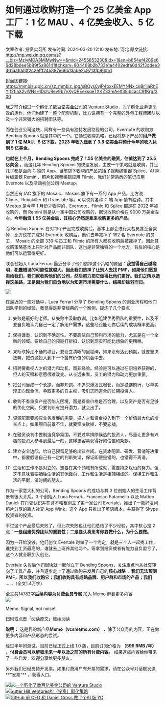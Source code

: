 # 如何通过收购打造一个 25 亿美金 App 工厂：1 亿 MAU 、4 亿美金收入、5 亿下载

文章作者: 投资实习所
发布时间: 2024-03-20 12:10
发布地: 河北
原文链接: http://mp.weixin.qq.com/s?__biz=MzIyMDA3MjMwNw==&mid=2455853230&idx=1&sn=b854ef4209e66d28bdee5b89f5a86141&chksm=804468b2b733e1a4402edfa0d42f3ddee34d1aaf0d3f2c2efff24b387e66b13abe2c9713fb86#rd

封面图链接: https://mmbiz.qpic.cn/sz_mmbiz_jpg/sBQys0vjP4oxxEEMYNNxicgBr1iaRhEYjf2fiaX2vWNsHlDcIURev9b7yXyQREexsqeTXKZ33mAeX38ibcacC91Krg/300

我之前介绍过一个[孵化了数百亿美金公司的 Venture
Studio](http://mp.weixin.qq.com/s?__biz=MzIyMDA3MjMwNw==&mid=2455852896&idx=1&sn=4153cb1e09ca04e311c076d8bf829361&chksm=8044677cb733ee6acab98d893b0b7635c4c8a4554b82340a1f268d7e23b63b374cb676f9b8da&scene=21#wechat_redirect)，为了孵化业务更高效的运作，他们构建了一整个配套机制，比方说拥有一个完整的外包工程师团队以及一个非常强大的招聘团队等。

而在创业公司这块，同样有一些具有独特发展路径的公司，Evernote 的收购方 Bending Spoons
就是其中的一个。它通过收购策略，已经将旗下产品的**用户做到了 1 亿 MAU、5 亿下载，2023 年收入做到了 3.8 亿美金并预计今年的收入达到 5
亿美金。**

**也就在上个月，Bending Spoons 完成了 1.55 亿美金的融资，估值达到了 25.5 亿美金** 。而这几年 Bending Spoons
的快速发展，主要一个策略就是收购，并且几乎都是面向 C 端的 App。目前旗下收购的产品包括了视频编辑器 Splice、AI 照片编辑器
Remini、照片和视频编辑应用 Filmic、我们非常熟悉的笔记应用 Evernote 以及活动初创公司 Meetup。

当然还有 IAC 旗下的 Mosaic，Mosaic 旗下有一系列 App 产品，比方说 Clime、Robokiller 和 iTranslate
等。可以说对各种 C 端 App 情有独钟。其中 Meetup 是今年 1 月份才收购的，Evernote、Filmic 和 Splice 都是在 2022
年被收购的，而 Remini 则是从一家中国公司收购的，据说收购价格在 9000 万美金左右。**今年融资 1.55
亿美金后，其核心仍然是拿来收购更多的产品。**

而 Bending Spoons 在对每个产品完成收购后，基本上都会进行大裁员甚至全裁掉，比方说在完成对 Evernote 收购后，他们去年裁掉了 192
名 Evernote 的员工， Mosaic 的全部 330 名员工和 Filmic
的所有人都在收购后被裁掉了。因此其收购策略基本上只针对产品而非团队，这也是非常独特的一个地方，背后的核心是他们可以运营得更好。

联合创始人 Luca Ferrari 最近分享了他们选择这个策略的原因：**我觉得自己越聪明，犯蠢错误的可能性就越大。因此我们选择了让别人去找
PMF，如果他们愿意卖给我们，我们就收购他们的公司，然后努力把它做得比他们更好。我们之所以选择这条路，正是因为我们自负地以为知道市场需要什么，结果却铩羽而归。**

![](https://mmbiz.qpic.cn/sz_mmbiz_jpg/sBQys0vjP4oxxEEMYNNxicgBr1iaRhEYjfgib6h8nMgtgf2vtia8ibLibeib2ftEHPQTdTe3wwPibv9o2X2AywHDCEw9aA/640?wx_fmt=jpeg&from=appmsg)

  

在最近的一些对话中，Luca Ferrari 分享了 Bending Spoons
的创业历程和他们团队学到的经验，我觉得是非常经典的一个案例，提炼了几个要点：

  1. 失败是最好的老师。从失败中汲取教训，比如组建优秀团队的重要性，以及不要自负地认为自己一定了解用户需求，这些经验能让你后续的成功概率更高。

  2. 保持谦逊，认识到不确定性。不要高估自己预判市场的能力，尤其是在一个全新的领域。要给自己的预期打折扣，认识到现实可能比想象的更糟糕。

  3. 果断砍掉走不通的项目。要设立清晰的里程碑，如果没有达到预期，就要坚决放弃，把资源投入到下一个最有价值的机会中去。

  4. 招聘要重视人才的潜力和动机，而非经验。经验是可以通过在职培养获得的，但人的天赋和意愿很难改变。从长远来看，员工的潜力和动力更加重要。

  5. 把公司当成一个长跑，而非短跑。不追求爆发式增长，而是稳健前行，尽早实现正向现金流，争取更多的自主权，吸引志同道合的长期投资人。

  6. 收购不看重资产是否陷入困境，而是看重价格是否合理，以及资产是否有足够的优化空间。只要判断有提升潜力，就会出手。

  7. 资源配置要顺应业务发展的需要。把人才和资金投入到下一个价值最大化的增长点上。如果项目前景不佳，就要坚决砍掉，不要恋战。

  8. 在融资谈判中要制造竞争氛围。不要过早排除候选的投资人，尽量让更多有兴趣的投资人参与到最后一刻，这样更容易获得好的估值和条款。

  9. 建立安全边际，给自己预留足够的出错空间。在资本配置、研发、营销等决策中，都要假设自己有一定的判断失误，保证即便是错的，也错得不离谱。

  10. 生活和工作不是对立的。想要在某个领域有所成就，需要持之以恒的努力。但这不意味着要牺牲生活的其他面向，工作和生活是相辅相成的。保持工作和生活的平衡，做时间的朋友。

作为一家意大利的公司，Bending Spoons 的成功与其 3 位创始人的生活工作背景有很大关系。3 个创始人 Luca
Ferrari、Francesco Patarnello 以及 Matteo Danieli 在丹麦认识并在哥本哈根创立了第一家公司
Evertale，推出了一款好友间照片分享的熟人社交 App Wink，这个 App 只推出了英语版本，并获得了 Skype 投资者的投资。

不过这个产品最后失败了，但此次失败也让他们总结了不少经验，其中核心是 2 点：**一是组建优秀团队的重要性；二是要认真思考你要做什么，为什么要做。**

因为一开始没钱，他们创立 Evertale
时做了一个约定，就是三个人一起找工作，谁找到工资最高的，谁就去上班养其他两个。等拿到投资或者有能力自负盈亏了，这个人就全职加入创业。

Evertale 失败后他们很快就一起创立了 Bending
Spoons，关注重点也从社交转向了工具产品，并且逐步走上了通过收购来发展自己的**核心战略** ：**我们无法预测
PMF，所以我们收购它；我们收购具有成熟品牌、用户群和市场的产品；我们** ……（全文1.4万字）

全文共14782字**后续内容为付费会员专属** 加入 Memo 解锁更多内容  
![](https://mmbiz.qpic.cn/sz_mmbiz_png/sBQys0vjP4oxxEEMYNNxicgBr1iaRhEYjfW0dAibCZ5Fh76SfSgjY5XqOvefIJ8YrgaF6bX8TgBxe6Tt1wzLicQic6A/640?wx_fmt=png&from=appmsg)  

Memo: Signal, not noise!

扫码或点击「阅读原文」继续阅读

**说明：** 这是我的新产品**Memo（vcsmemo.com）** ，除了公众号的内容，正在做更多内容和产品形态的尝试。

经过半年的测试，目前已经正式上线 1.0 版，目前订阅价格为 **（599 RMB /年）** ，**付费会员可以解锁未来一年以及之前的所有付费内容。**
如果这些内容给你带来了一些启发，欢迎分享给更多朋友。  

另外我们已经支持开发票，如果付费用户有开票的需求，请在公众号对话框发送**“发票”** ，获得入口。

![](https://mmbiz.qpic.cn/mmbiz_png/mrJibAziaMQhQGoNHniac6wGOyRe172dlS0HCYicyjiaCTtly2pULIz6YPNsXeRjoQFSuDYezsia4ibhbAc1X3GKtVRyw/640?wx_fmt=png&wxfrom=5&wx_lazy=1&wx_co=1)[![](https://mmbiz.qpic.cn/sz_mmbiz_jpg/sBQys0vjP4qNY767QNCqjxiaJOVlIPrWXY2CYiarvPuLwcLeegFYUxRdEs1YSBx8h1TNia6DdNUicGhw8YVfFkjiaEg/640?wx_fmt=jpeg)一个孵化了数百亿美金公司的
Venture
Studio](https://mp.weixin.qq.com/s?__biz=MzIyMDA3MjMwNw==&mid=2455852896&idx=1&sn=4153cb1e09ca04e311c076d8bf829361&chksm=8044677cb733ee6acab98d893b0b7635c4c8a4554b82340a1f268d7e23b63b374cb676f9b8da&scene=21#wechat_redirect)  
[![](https://mmbiz.qpic.cn/mmbiz_jpg/sBQys0vjP4o4zFJVQw7qvo0kv6SF7R8jRUyqJcRx3KdFG70EpibxKAicicGPlynXbxiayJG4yyNqbdYMyQdtWHsr5Q/640?wx_fmt=jpeg)Sutter
Hill
Ventures的（投资）孵化策略](https://mp.weixin.qq.com/s?__biz=MzIyMDA3MjMwNw==&mid=2455848894&idx=1&sn=4b02f1a2ab62c57ff8ee96285c04b720&chksm=804477a2b733feb4400a036fd2bfbc07faf77d7cc766cec963b920b4ee708a7122bd70b3744a&scene=21#wechat_redirect)  
[![](https://mmbiz.qpic.cn/sz_mmbiz_jpg/sBQys0vjP4qoUvbjQqicVV5caDdwWPF0mzUk4haOyiac6mfRu4oZCWFAd3gz4vFVa7wJdpR6YSYZz8uTo1xBngSA/640?wx_fmt=jpeg)GitHub
前 CEO 和 Daniel Gross 做了个AI 版
YC](https://mp.weixin.qq.com/s?__biz=MzIyMDA3MjMwNw==&mid=2455850967&idx=1&sn=61ac80d314fa9e0ade6b6bf5db94b57b&chksm=80447fcbb733f6dd03f7134b77769751c6ada87a5206ccc5a3ec9cf01863f9e3a03dd4adc27f&scene=21#wechat_redirect)  

